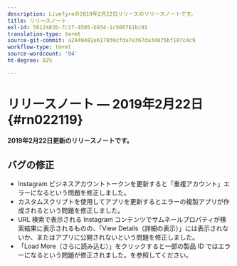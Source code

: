 ```yaml
---
description: Livefyreの2019年2月22日リリースのリリースノートです。
title: リリースノート
exl-id: 5012483b-7c17-4505-b934-1c500761bc91
translation-type: tm+mt
source-git-commit: a2449482e617939cfda7e367da34875bf187c4c9
workflow-type: tm+mt
source-wordcount: '94'
ht-degree: 82%

---
```


# リリースノート — 2019年2月22日{#rn022119}

**2019年2月22日更新のリリースノートです。**


## バグの修正

* Instagram ビジネスアカウントトークンを更新すると「重複アカウント」エラーになるという問題を修正しました。
* カスタムスクリプトを使用してアプリを更新するとエラーの複製アプリが作成されるという問題を修正しました。
* URL 検索で表示される Instagram コンテンツでサムネールプロパティが検索結果に表示されるものの、「View Details（詳細の表示）」には表示されないか、またはアプリに公開されないという問題を修正しました。
* 「Load More（さらに読み込む）」をクリックすると一部の製品 ID ではエラーになるという問題が修正されました。を参照してください。

